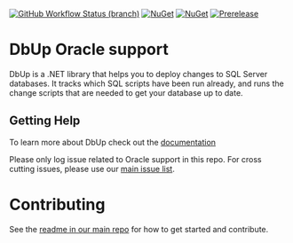[![GitHub Workflow Status (branch)](https://img.shields.io/github/actions/workflow/status/DbUp/dbup-oracle/main.yml?branch=main)](https://github.com/DbUp/dbup-oracle/actions/workflows/main.yml?query=branch%3Amain)
[![NuGet](https://img.shields.io/nuget/dt/dbup-oracle.svg)](https://www.nuget.org/packages/dbup-oracle)
[![NuGet](https://img.shields.io/nuget/v/dbup-oracle.svg)](https://www.nuget.org/packages/dbup-oracle)
[![Prerelease](https://img.shields.io/nuget/vpre/dbup-oracle?color=orange&label=prerelease)](https://www.nuget.org/packages/dbup-oracle)

# DbUp Oracle support
DbUp is a .NET library that helps you to deploy changes to SQL Server databases. It tracks which SQL scripts have been run already, and runs the change scripts that are needed to get your database up to date.

## Getting Help
To learn more about DbUp check out the [documentation](https://dbup.readthedocs.io/en/latest/)

Please only log issue related to Oracle support in this repo. For cross cutting issues, please use our [main issue list](https://github.com/DbUp/DbUp/issues).

# Contributing

See the [readme in our main repo](https://github.com/DbUp/DbUp/blob/master/README.md) for how to get started and contribute.